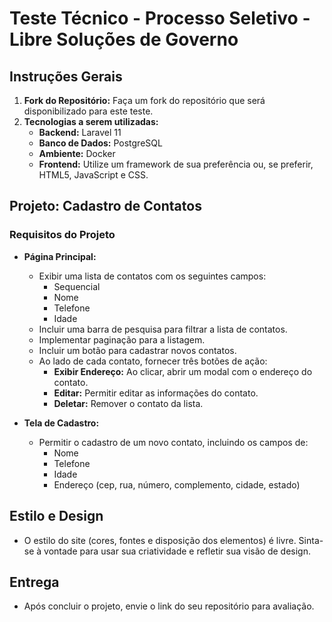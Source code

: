 # Teste Técnico - Processo Seletivo - Libre Soluções de Governo

## Instruções Gerais

1. **Fork do Repositório:** Faça um fork do repositório que será disponibilizado para este teste.
2. **Tecnologias a serem utilizadas:**
   - **Backend:** Laravel 11
   - **Banco de Dados:** PostgreSQL
   - **Ambiente:** Docker
   - **Frontend:** Utilize um framework de sua preferência ou, se preferir, HTML5, JavaScript e CSS.

## Projeto: Cadastro de Contatos

### Requisitos do Projeto

- **Página Principal:**
  - Exibir uma lista de contatos com os seguintes campos:
    - Sequencial
    - Nome
    - Telefone
    - Idade
  - Incluir uma barra de pesquisa para filtrar a lista de contatos.
  - Implementar paginação para a listagem.
  - Incluir um botão para cadastrar novos contatos.
  - Ao lado de cada contato, fornecer três botões de ação:
    - **Exibir Endereço:** Ao clicar, abrir um modal com o endereço do contato.
    - **Editar:** Permitir editar as informações do contato.
    - **Deletar:** Remover o contato da lista.

- **Tela de Cadastro:**
  - Permitir o cadastro de um novo contato, incluindo os campos de:
    - Nome
    - Telefone
    - Idade
    - Endereço (cep, rua, número, complemento, cidade, estado)

## Estilo e Design

- O estilo do site (cores, fontes e disposição dos elementos) é livre. Sinta-se à vontade para usar sua criatividade e refletir sua visão de design.

## Entrega

- Após concluir o projeto, envie o link do seu repositório para avaliação.
